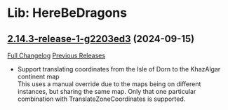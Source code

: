 # Lib: HereBeDragons

## [2.14.3-release-1-g2203ed3](https://github.com/Nevcairiel/HereBeDragons/tree/2203ed3214cc0547fb8d17658e63fe8f9d745a96) (2024-09-15)
[Full Changelog](https://github.com/Nevcairiel/HereBeDragons/compare/2.14.3-release...2203ed3214cc0547fb8d17658e63fe8f9d745a96) [Previous Releases](https://github.com/Nevcairiel/HereBeDragons/releases)

- Support translating coordinates from the Isle of Dorn to the KhazAlgar continent map  
    This uses a manual override due to the maps being on different  
    instances, but sharing the same map. Only that one particular  
    combination with TranslateZoneCoordinates is supported.  
